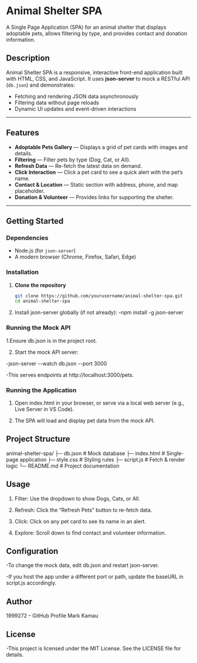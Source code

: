 # Animal Shelter SPA

A Single Page Application (SPA) for an animal shelter that displays adoptable pets, allows filtering by type, and provides contact and donation information.

## Description
Animal Shelter SPA is a responsive, interactive front-end application built with HTML, CSS, and JavaScript. It uses **json-server** to mock a RESTful API (`db.json`) and demonstrates:  
- Fetching and rendering JSON data asynchronously  
- Filtering data without page reloads  
- Dynamic UI updates and event-driven interactions  

---

## Features
- **Adoptable Pets Gallery** — Displays a grid of pet cards with images and details.  
- **Filtering** — Filter pets by type (Dog, Cat, or All).  
- **Refresh Data** — Re-fetch the latest data on demand.  
- **Click Interaction** — Click a pet card to see a quick alert with the pet’s name.  
- **Contact & Location** — Static section with address, phone, and map placeholder.  
- **Donation & Volunteer** — Provides links for supporting the shelter.  

---

## Getting Started

### Dependencies
- Node.js (for `json-server`)  
- A modern browser (Chrome, Firefox, Safari, Edge)  

### Installation

1. **Clone the repository**  
   ```bash
   git clone https://github.com/yourusername/animal-shelter-spa.git
   cd animal-shelter-spa

2. Install json-server globally (if not already):
   -npm install -g json-server

### Running the Mock API

1.Ensure db.json is in the project root.

2. Start the mock API server:

-json-server --watch db.json --port 3000

-This serves endpoints at http://localhost:3000/pets.

### Running the Application
1. Open index.html in your browser, or serve via a local web server (e.g., Live Server in VS Code).

2. The SPA will load and display pet data from the mock API.

## Project Structure

animal-shelter-spa/
├─ db.json           # Mock database
├─ index.html        # Single-page application
├─ style.css         # Styling rules
├─ script.js         # Fetch & render logic
└─ README.md         # Project documentation

## Usage
1. Filter: Use the dropdown to show Dogs, Cats, or All.

2. Refresh: Click the “Refresh Pets” button to re-fetch data.

3. Click: Click on any pet card to see its name in an alert.

4. Explore: Scroll down to find contact and volunteer information.

## Configuration
-To change the mock data, edit db.json and restart json-server.

-If you host the app under a different port or path, update the baseURL in script.js accordingly.

## Author
1999272 – GitHub Profile
Mark Kamau

## License
-This project is licensed under the MIT License. See the LICENSE file for details.
